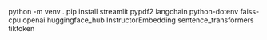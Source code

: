 python -m venv .
pip install streamlit pypdf2 langchain python-dotenv faiss-cpu openai huggingface_hub InstructorEmbedding sentence_transformers tiktoken
